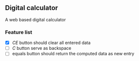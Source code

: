 ## Digital calculator 
A web based digital calculator

### Feature list
- [x] *CE* button should clear all entered data  
- [ ] *C* button serve as backspace  
- [ ] equals button should return the computed data as new entry  
